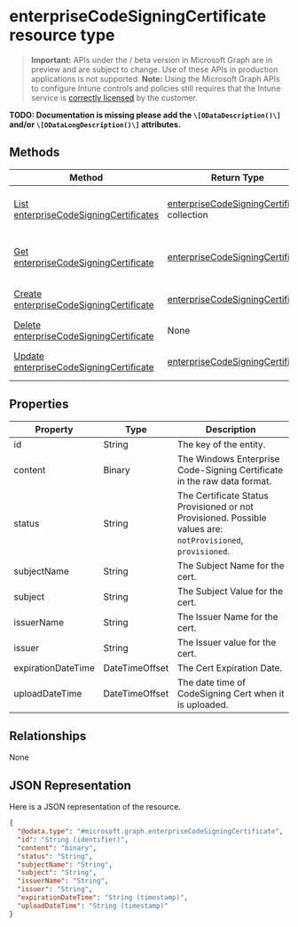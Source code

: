 ﻿# enterpriseCodeSigningCertificate resource type

> **Important:** APIs under the / beta version in Microsoft Graph are in preview and are subject to change. Use of these APIs in production applications is not supported.
> **Note:** Using the Microsoft Graph APIs to configure Intune controls and policies still requires that the Intune service is [correctly licensed](https://go.microsoft.com/fwlink/?linkid=839381) by the customer.

**TODO: Documentation is missing please add the `\[ODataDescription()\]` and/or `\[ODataLongDescription()\]` attributes.**
## Methods
|Method|Return Type|Description|
|---|---|---|
|[List enterpriseCodeSigningCertificates](https://developer.microsoft.com/en-us/graph/docs/api-reference/beta/api/api/intune_apps_enterprisecodesigningcertificate_list.md)|[enterpriseCodeSigningCertificate](https://developer.microsoft.com/en-us/graph/docs/api-reference/beta/api/resources/intune_apps_enterprisecodesigningcertificate.md) collection|List properties and relationships of the [enterpriseCodeSigningCertificate](https://developer.microsoft.com/en-us/graph/docs/api-reference/beta/api/resources/intune_apps_enterprisecodesigningcertificate.md) objects.|
|[Get enterpriseCodeSigningCertificate](https://developer.microsoft.com/en-us/graph/docs/api-reference/beta/api/api/intune_apps_enterprisecodesigningcertificate_get.md)|[enterpriseCodeSigningCertificate](https://developer.microsoft.com/en-us/graph/docs/api-reference/beta/api/resources/intune_apps_enterprisecodesigningcertificate.md)|Read properties and relationships of the [enterpriseCodeSigningCertificate](https://developer.microsoft.com/en-us/graph/docs/api-reference/beta/api/resources/intune_apps_enterprisecodesigningcertificate.md) object.|
|[Create enterpriseCodeSigningCertificate](https://developer.microsoft.com/en-us/graph/docs/api-reference/beta/api/api/intune_apps_enterprisecodesigningcertificate_create.md)|[enterpriseCodeSigningCertificate](https://developer.microsoft.com/en-us/graph/docs/api-reference/beta/api/resources/intune_apps_enterprisecodesigningcertificate.md)|Create a new [enterpriseCodeSigningCertificate](https://developer.microsoft.com/en-us/graph/docs/api-reference/beta/api/resources/intune_apps_enterprisecodesigningcertificate.md) object.|
|[Delete enterpriseCodeSigningCertificate](https://developer.microsoft.com/en-us/graph/docs/api-reference/beta/api/api/intune_apps_enterprisecodesigningcertificate_delete.md)|None|Deletes a [enterpriseCodeSigningCertificate](https://developer.microsoft.com/en-us/graph/docs/api-reference/beta/api/resources/intune_apps_enterprisecodesigningcertificate.md).|
|[Update enterpriseCodeSigningCertificate](https://developer.microsoft.com/en-us/graph/docs/api-reference/beta/api/api/intune_apps_enterprisecodesigningcertificate_update.md)|[enterpriseCodeSigningCertificate](https://developer.microsoft.com/en-us/graph/docs/api-reference/beta/api/resources/intune_apps_enterprisecodesigningcertificate.md)|Update the properties of a [enterpriseCodeSigningCertificate](https://developer.microsoft.com/en-us/graph/docs/api-reference/beta/api/resources/intune_apps_enterprisecodesigningcertificate.md) object.|

## Properties
|Property|Type|Description|
|---|---|---|
|id|String|The key of the entity.|
|content|Binary|The Windows Enterprise Code-Signing Certificate in the raw data format.|
|status|String|The Certificate Status Provisioned or not Provisioned. Possible values are: `notProvisioned`, `provisioned`.|
|subjectName|String|The Subject Name for the cert.|
|subject|String|The Subject Value for the cert.|
|issuerName|String|The Issuer Name for the cert.|
|issuer|String|The Issuer value for the cert.|
|expirationDateTime|DateTimeOffset|The Cert Expiration Date.|
|uploadDateTime|DateTimeOffset|The date time of CodeSigning Cert when it is uploaded.|

## Relationships
None
## JSON Representation
Here is a JSON representation of the resource.
<!-- {
  "blockType": "resource",
  "keyProperty": "id",
  "@odata.type": "microsoft.graph.enterpriseCodeSigningCertificate"
}
-->
```json
{
  "@odata.type": "#microsoft.graph.enterpriseCodeSigningCertificate",
  "id": "String (identifier)",
  "content": "binary",
  "status": "String",
  "subjectName": "String",
  "subject": "String",
  "issuerName": "String",
  "issuer": "String",
  "expirationDateTime": "String (timestamp)",
  "uploadDateTime": "String (timestamp)"
}
```



